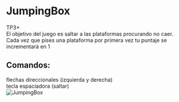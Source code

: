 # JumpingBox
TP3+ \
El objetivo del juego es saltar a las plataformas procurando no caer. \
Cada vez que pises una plataforma por primera vez tu puntaje se incrementará en 1
## Comandos:
flechas direccionales (izquierda y derecha)\
tecla espaciadora (saltar) \
![JumpingBox](https://github.com/MauroSei/JumpingBox/assets/150865073/dcac4654-2e0c-4164-a7c2-275a525a34dd)
